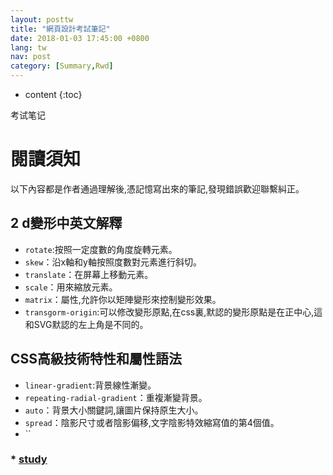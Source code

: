 ```yaml
---
layout: posttw
title: "網頁設計考試筆記"
date: 2018-01-03 17:45:00 +0800
lang: tw
nav: post
category: [Summary,Rwd]
---
```


* content
{:toc}

考试笔记
<!-- more -->
# 閱讀須知
以下內容都是作者通過理解後,憑記憶寫出來的筆記,發現錯誤歡迎聯繫糾正。


## 2 d變形中英文解釋
* `rotate`:按照一定度數的角度旋轉元素。
* `skew`：沿x軸和y軸按照度數對元素進行斜切。
* `translate`：在屏幕上移動元素。
* `scale`：用來縮放元素。
* `matrix`：屬性,允許你以矩陣變形來控制變形效果。
* `transgorm-origin`:可以修改變形原點,在css裏,默認的變形原點是在正中心,這和SVG默認的左上角是不同的。


## CSS高級技術特性和屬性語法
* `linear-gradient`:背景線性漸變。
* `repeating-radial-gradient`：重複漸變背景。
* `auto`：背景大小關鍵詞,讓圖片保持原生大小。
* `spread`：陰影尺寸或者陰影偏移,文字陰影特效縮寫值的第4個值。
* ``


### * [study](e.nfu.edu.cn)
